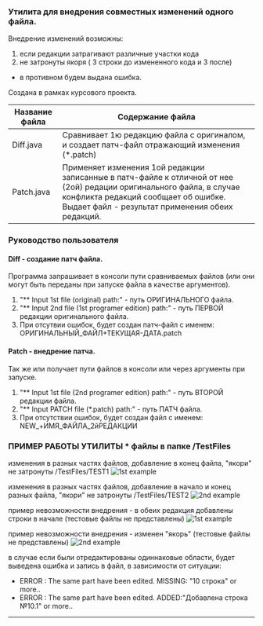 ###  Утилита для внедрения совместных изменений одного файла.
Внедрение изменений возможны:
1)  если редакции затрагивают различные участки кода 
2)  не затронуты якоря ( 3 строки до измененного кода и 3 после)
- в противном будем выдана ошибка.

Создана в рамках курсового проекта.

Название файла  | Содержание файла
----------------|----------------------
Diff.java       | Сравнивает 1ю редакцию файла с оригиналом, и создает патч-файл отражающий изменения (*.patch)
Patch.java      | Применяет изменения 1ой редакции записанные в патч-файле к отличной от нее (2ой) редации оригинального файла, в случае конфликта редакций сообщает об ошибке. Выдает  файл - результат применения обеих редакций.

### Руководство пользователя

#### Diff  - создание патч файла.
Программа запрашивает в консоли пути сравниваемых файлов (или они могут быть переданы при запуске файла в качестве аргументов).
1. "** Input 1st file (original) path:" - путь ОРИГИНАЛЬНОГО файла.
2. "** Input 2nd file (1st programer edition) path:" - путь ПЕРВОЙ редакции оригинального файла.
3. При отсутвии ошибок, будет создан патч-файл с именем: ОРИГИНАЛЬНЫЙ_ФАЙЛ+ТЕКУЩАЯ-ДАТА.patch 

#### Patch  - внедрение патча.
Так же или получает пути файлов в консоли или через аргументы при запуске.
1. "** Input 1st file (2nd programer edition) path:" - путь ВТОРОЙ редакции файла.
2. "** Input PATCH file (*.patch) path:" - путь ПАТЧ файла.
3. При отсутствии ошибок, будет создан файл с именем: NEW_+ИМЯ_ФАЙЛА_2йРЕДАКЦИИ 


### ПРИМЕР РАБОТЫ УТИЛИТЫ  * файлы в папке /TestFiles
изменения  в разных частях файлов, добавление в конец файла, "якори" не затронуты  /TestFiles/TEST1
![1st example](http://easy4you.ru/pic/1stEXM.png)

изменения  в разных частях файлов, добавление в начало и конец разных файла, "якори" не затронуты  /TestFiles/TEST2
![2nd example](http://easy4you.ru/pic/2ndEXM.png)

пример невозможности внедрения - в обеих редакция добавлены строки  в начале (тестовые файлы не представлены)
![1st example](http://easy4you.ru/pic/1stERR.png)

пример невозможности внедрения - изменен "якорь" (тестовые файлы не представлены)
![2nd example](http://easy4you.ru/pic/2ndERR.png)

в случае если были отредактированы одиннаковые области,
будет выведена ошибка и запись в файл, в зависимости от ситуации:
* ERROR : The same part have been edited. MISSING: "10 строка" or more..
*  ERROR : The same part have been edited. ADDED:"Добавлена строка №10.1" or more..
---
